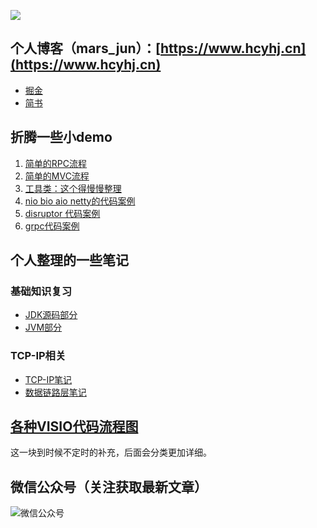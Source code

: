 ![](https://i.imgur.com/W9hmyZV.jpg)
## 个人博客（mars_jun）：[https://www.hcyhj.cn](https://www.hcyhj.cn)


- [掘金](https://juejin.im/user/5bf3fb2de51d4553f4271bda)
- [简书](https://www.jianshu.com/u/55f7b32e6cfa)

## 折腾一些小demo
1. [简单的RPC流程](https://github.com/crazyStrongboy/wheel/tree/master/rpc_server "简单的RPC流程")
2. [简单的MVC流程](https://github.com/crazyStrongboy/wheel/tree/master/simple_web "简单的MVC流程")
3. [工具类：这个得慢慢整理](https://github.com/crazyStrongboy/wheel/tree/master/common_utils "工具类")
4. [nio bio aio netty的代码案例](https://github.com/crazyStrongboy/wheel/tree/master/echo "nio bio aio netty的代码案例")
5. [disruptor 代码案例](https://github.com/crazyStrongboy/wheel/tree/master/disruptor_test "disruptor 代码案例")
6. [grpc代码案例](https://github.com/crazyStrongboy/wheel/tree/master/grpc_test "grpc代码案例")






## 个人整理的一些笔记

### 基础知识复习
- [JDK源码部分](https://github.com/crazyStrongboy/wheel/blob/master/%E5%9F%BA%E7%A1%80%E7%9F%A5%E8%AF%86%E5%A4%8D%E4%B9%A0/jdk%E6%BA%90%E7%A0%81%E9%83%A8%E5%88%86.md "JDK源码部分")
- [JVM部分](https://github.com/crazyStrongboy/wheel/blob/master/%E5%9F%BA%E7%A1%80%E7%9F%A5%E8%AF%86%E5%A4%8D%E4%B9%A0/JVM%E9%83%A8%E5%88%86.md "JVM部分")

### TCP-IP相关
- [TCP-IP笔记](https://github.com/crazyStrongboy/wheel/blob/master/tcp-ip%E5%9B%BE%E8%A7%A3/TCP-IP%E5%9B%BE%E8%A7%A3%E7%AC%94%E8%AE%B0.md "TCP-IP笔记")
- [数据链路层笔记](https://github.com/crazyStrongboy/wheel/blob/master/tcp-ip%E5%9B%BE%E8%A7%A3/TCP-IP%E5%9B%BE%E8%A7%A3%E7%AC%94%E8%AE%B0.md "数据链路层笔记")


## [各种VISIO代码流程图](https://github.com/crazyStrongboy/wheel/tree/master/visio)
这一块到时候不定时的补充，后面会分类更加详细。


## 微信公众号（关注获取最新文章）
![微信公众号](https://i.imgur.com/moOpVS5.jpg)